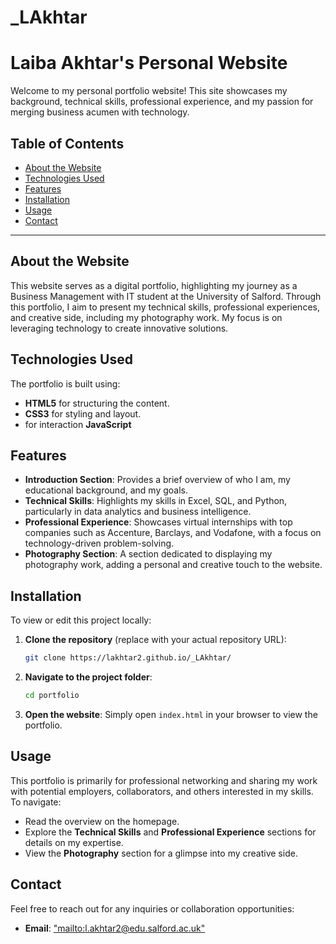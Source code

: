 # _LAkhtar

# Laiba Akhtar's Personal Website

Welcome to my personal portfolio website! This site showcases my background, technical skills, professional experience, and my passion for merging business acumen with technology.

## Table of Contents

- [About the Website](#about-the-website)
- [Technologies Used](#technologies-used)
- [Features](#features)
- [Installation](#installation)
- [Usage](#usage)
- [Contact](#contact)

---

## About the Website

This website serves as a digital portfolio, highlighting my journey as a Business Management with IT student at the University of Salford. Through this portfolio, I aim to present my technical skills, professional experiences, and creative side, including my photography work. My focus is on leveraging technology to create innovative solutions.

## Technologies Used

The portfolio is built using:
- **HTML5** for structuring the content.
- **CSS3** for styling and layout.
- for interaction **JavaScript** 
  
## Features

- **Introduction Section**: Provides a brief overview of who I am, my educational background, and my goals.
- **Technical Skills**: Highlights my skills in Excel, SQL, and Python, particularly in data analytics and business intelligence.
- **Professional Experience**: Showcases virtual internships with top companies such as Accenture, Barclays, and Vodafone, with a focus on technology-driven problem-solving.
- **Photography Section**: A section dedicated to displaying my photography work, adding a personal and creative touch to the website.

## Installation

To view or edit this project locally:

1. **Clone the repository** (replace with your actual repository URL):

   ```bash
   git clone https://lakhtar2.github.io/_LAkhtar/
   ```

2. **Navigate to the project folder**:

   ```bash
   cd portfolio
   ```

3. **Open the website**: Simply open `index.html` in your browser to view the portfolio.

## Usage

This portfolio is primarily for professional networking and sharing my work with potential employers, collaborators, and others interested in my skills. To navigate:

- Read the overview on the homepage.
- Explore the **Technical Skills** and **Professional Experience** sections for details on my expertise.
- View the **Photography** section for a glimpse into my creative side.

## Contact

Feel free to reach out for any inquiries or collaboration opportunities:

- **Email**: ["mailto:l.akhtar2@edu.salford.ac.uk"](mailto:your.email@example.com)
